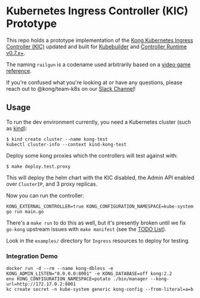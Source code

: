 # Kubernetes Ingress Controller (KIC) Prototype

This repo holds a prototype implementation of the [Kong Kubernetes Ingress Controller (KIC)][kic] updated and built for [Kubebuilder][kb] and [Controller Runtime v0.7.x+][ctrl].

The naming `railgun` is a codename used arbitrarily based on a [video game reference][q3].

If you're confused what you're looking at or have any questions, please reach out to @kong/team-k8s on our [Slack Channel][slack]!

## Usage

To run the dev environment currently, you need a Kubernetes cluster (such as [kind](https://github.com/kubernetes-sigs/kind)):

```shell
$ kind create cluster --name kong-test
kubectl cluster-info --context kind-kong-test
```

Deploy some kong proxies which the controllers will test against with:

```shell
$ make deploy.test.proxy
```

This will deploy the helm chart with the KIC disabled, the Admin API enabled over `ClusterIP`, and 3 proxy replicas.

Now you can run the controller:

```shell
KONG_EXTERNAL_CONTROLLER=true KONG_CONFIGURATION_NAMESPACE=kube-system go run main.go
```

There's a `make run` to do this as well, but it's presently broken until we fix `go-kong` upstream issues with `make manifest` (see the [TODO List](/TODO)).

Look in the `examples/` directory for `Ingress` resources to deploy for testing.

### Integration Demo

```shell
docker run -d --rm --name kong-dbless -e KONG_ADMIN_LISTEN="0.0.0.0:8001" -e KONG_DATABASE=off kong:2.2
env KONG_CONFIGURATION_NAMESPACE=potato ./bin/manager --kong-url=http://172.17.0.2:8001
kc create secret -n kube-system generic kong-config --from-literal=a=b
```

[kic]:https://github.com/kong/kubernetes-ingress-controller
[kb]:https://github.com/kubernetes-sigs/kubebuilder
[ctrl]:https://github.com/kubernetes-sigs/controller-runtime/releases/tag/v0.7.0
[q3]:https://github.com/ioquake/ioq3
[slack]:https://app.slack.com/client/T0DS5NB27/C011RQPHDC7
